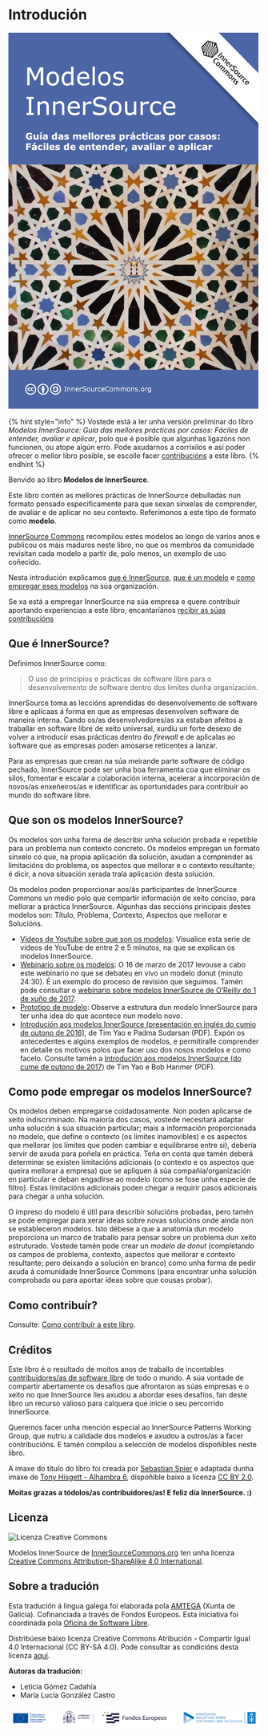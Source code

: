 # Introdución

![Modelos InnerSource](innersource-patterns-book-cover.png)

{% hint style="info" %}
Vostede está a ler unha versión preliminar do libro *Modelos InnerSource: Guía das mellores prácticas por casos: Fáciles de entender, avaliar e aplicar*, polo que é posible que algunhas ligazóns non funcionen, ou atope algún erro. Pode axudarnos a corrixilos e así poder ofrecer o mellor libro posible, se escolle facer [contribucións](contribute.md) a este libro.
{% endhint %}

Benvido ao libro **Modelos de InnerSource**.

Este libro contén as mellores prácticas de InnerSource debulladas nun formato pensado especificamente para que sexan sinxelas de comprender, de avaliar e de aplicar no seu contexto. Referímonos a este tipo de formato como **modelo**.

[InnerSource Commons](http://innersourcecommons.org) recompilou estes modelos ao longo de varios anos e publicou os máis maduros neste libro, no que os membros da comunidade revisitan cada modelo a partir de, polo menos, un exemplo de uso coñecido.  

Nesta introdución explicamos [que é InnerSource](#que-é-innersource), [que é un modelo](#que-son-os-modelos-innersource) e [como empregar eses modelos](#como-pode-empregar-os-modelos-innersource) na súa organización.

Se xa está a empregar InnerSource na súa empresa e quere contribuír aportando experiencias a este libro, encantaríanos [recibir as súas contribucións](./contribute.md)

## Que é InnerSource?

Definimos InnerSource como:

> O uso de principios e prácticas de software libre para o desenvolvemento de software dentro dos límites dunha organización.

InnerSource toma as leccións aprendidas do desenvolvemento de software libre e aplícaas á forma en que as empresas desenvolven software de maneira interna. Cando os/as desenvolvedores/as xa estaban afeitos a traballar en software libre de xeito universal, xurdiu un forte desexo de volver a introducir esas prácticas dentro do *firewall* e de aplicalas ao software que as empresas poden amosarse reticentes a lanzar.

Para as empresas que crean na súa meirande parte software de código pechado, InnerSource pode ser unha boa ferramenta coa que eliminar os silos, fomentar e escalar a colaboración interna, acelerar a incorporación de novos/as enxeñeiros/as e identificar as oportunidades para contribuír ao mundo do software libre.

## Que son os modelos InnerSource?

Os modelos son unha forma de describir unha solución probada e repetible para un problema nun contexto concreto. Os modelos empregan un formato sinxelo co que, na propia aplicación da solución, axudan a comprender as limitacións do problema, os aspectos que mellorar e o contexto resultante; é dicir, a nova situación xerada trala aplicación desta solución.

Os modelos poden proporcionar aos/ás participantes de InnerSource Commons un medio polo que compartir información de xeito conciso, para mellorar a práctica InnerSource. Algunhas das seccións principais destes modelos son: Título, Problema, Contexto, Aspectos que mellorar e Solucións.

* [Vídeos de Youtube sobre que son os modelos](http://bit.ly/innersource_patterns_videos): Visualice esta serie de vídeos de YouTube de entre 2 e 5 minutos, na que se explican os modelos InnerSource.
* [Webinario sobre os modelos](https://youtu.be/i-0IVhfRVFU): O 16 de marzo de 2017 levouse a cabo este webinario no que se debateu en vivo un modelo donut (minuto 24:30). É un exemplo do proceso de revisión que seguimos. Tamén pode consultar o [webinario sobre modelos InnerSource de O’Reilly do 1 de xuño de 2017](http://www.oreilly.com/pub/e/3884).
* [Prototipo de modelo](../../meta/pattern-template.md): Observe a estrutura dun modelo InnerSource para ter unha idea do que acontece nun modelo novo.
* [Introdución aos modelos InnerSource (presentación en inglés do cumio de outono de 2016)](https://drive.google.com/open?id=0B7_9iQb93uBQbnlkdHNuUGhpTXc), de Tim Yao e Padma Sudarsan (PDF). Expón os antecedentes e algúns exemplos de modelos, e permitiralle comprender en detalle os motivos polos que facer uso dos nosos modelos e como facelo. Consulte tamén a [Introdución aos modelos InnerSource (do cume de outono de 2017)](https://drive.google.com/open?id=0B7_9iQb93uBQWmYwMFpyaGh4OFU) de Tim Yao e Bob Hanmer (PDF).

## Como pode empregar os modelos InnerSource?

Os modelos deben empregarse coidadosamente. Non poden aplicarse de xeito indiscriminado. Na maioría dos casos, vostede necesitará adaptar unha solución á súa situación particular; mais a información proporcionada no modelo, que define o contexto (os límites inamovibles) e os aspectos que mellorar (os límites que poden cambiar e equilibrarse entre si), debería servir de axuda para poñela en práctica. Teña en conta que tamén deberá determinar se existen limitacións adicionais (o contexto e os aspectos que queira mellorar a empresa) que se apliquen á súa compañía/organización en particular e deban engadirse ao modelo (como se fose unha especie de filtro). Estas limitacións adicionais poden chegar a requirir pasos adicionais para chegar a unha solución.  

O impreso do modelo é útil para describir solucións probadas, pero tamén se pode empregar para xerar ideas sobre novas solucións onde aínda non se estableceron modelos. Isto débese a que a anatomía dun modelo proporciona un marco de traballo para pensar sobre un problema dun xeito estruturado. Vostede tamén pode crear un *modelo de donut* (completando os campos de problema, contexto, aspectos que mellorar e contexto resultante; pero deixando a solución en branco) como unha forma de pedir axuda á comunidade InnerSource Commons (para encontrar unha solución comprobada ou para aportar ideas sobre que cousas probar).

## Como contribuír?

Consulte: [Como contribuír a este libro](./contribute.md).

## Créditos

Este libro é o resultado de moitos anos de traballo de incontables [contribuidores/as de software libre](https://github.com/InnerSourceCommons/InnerSourcePatterns/graphs/contributors) de todo o mundo. A súa vontade de compartir abertamente os desafíos que afrontaron as súas empresas e o xeito no que InnerSource lles axudou a abordar eses desafíos, fan deste libro un recurso valioso para calquera que inicie o seu percorrido InnerSource.

Queremos facer unha mención especial ao InnerSource Patterns Working Group, que nutriu a calidade dos modelos e axudou a outros/as a facer contribucións. E tamén compilou a selección de modelos dispoñibles neste libro.

A imaxe do título do libro foi creada por [Sebastian Spier](https://spier.hu) e adaptada dunha imaxe de [Tony Hisgett - Alhambra 6](https://www.flickr.com/photos/hisgett/29345405788/), dispoñible baixo a licenza [CC BY 2.0](https://creativecommons.org/licenses/by/2.0/).

**Moitas grazas a tódolos/as contribuidores/as! E feliz día InnerSource. :)**

## Licenza

![Licenza Creative Commons](https://i.creativecommons.org/l/by-sa/4.0/88x31.png)

Modelos InnerSource de [InnerSourceCommons.org](http://innersourcecommons.org) ten unha licenza [Creative Commons Attribution-ShareAlike 4.0 International](http://creativecommons.org/licenses/by-sa/4.0/).

## Sobre a tradución

Esta tradución á lingua galega foi elaborada pola [AMTEGA](https://amtega.xunta.gal) (Xunta de Galicia). Cofinanciada a través de Fondos Europeos. Esta iniciativa foi coordinada pola [Oficina de Software Libre](https://amtega.xunta.gal/gl/software-libre).

Distribúese baixo licenza Creative Commons Atribución - Compartir Igual 4.0 Internacional (CC BY-SA 4.0). Pode consultar as condicións desta licenza [aquí](https://creativecommons.org/licenses/by-sa/4.0/deed.gl).

**Autoras da tradución:**

* Leticia Gómez Cadahía
* María Lucía González Castro

![Fondos Públicos](fondos-publicos.png)
